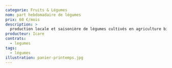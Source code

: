 ```yaml
---
categorie: Fruits & Légumes
nom: part hebdomadaire de légumes
prix: 60 €/mois
description: >
  production locale et saisonière de légumes cultivés en agriculture biologique
producteur: Icare
contrats: 
  - legumes
tags: 
  - légumes
illustration: panier-printemps.jpg
---
```

